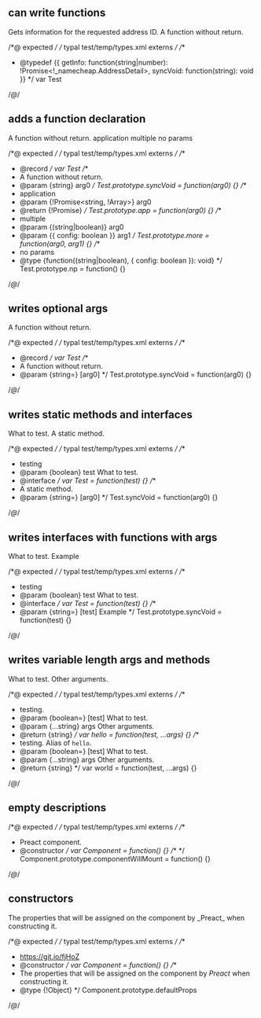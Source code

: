 ## can write functions
<types>
  <type name="Test">
    <function async args="string|number" return="!_namecheap.AddressDetail" name="getInfo">
      Gets information for the requested address ID.
    </function>
    <fn args="string" name="syncVoid">
      A function without return.
    </fn>
  </type>
</types>

/*@ expected */
/* typal test/temp/types.xml externs */
/**
 * @typedef {{ getInfo: function(string|number): !Promise<!_namecheap.AddressDetail>, syncVoid: function(string): void }}
 */
var Test

/*@*/

## adds a function declaration
<types>
  <type record name="Test">
    <fn args="string" name="syncVoid">
      A function without return.
    </fn>
    <fn async args="!Promise<string, !Array<boolean>>" name="app">
      application
    </fn>
    <fn args="(string|boolean), { config: boolean }" name="more">
      multiple
    </fn>
    <fn noParams args="(string|boolean), { config: boolean }" name="np">
      no params
    </fn>
  </type>
</types>

/*@ expected */
/* typal test/temp/types.xml externs */
/**
 * @record
 */
var Test
/**
 * A function without return.
 * @param {string} arg0
 */
Test.prototype.syncVoid = function(arg0) {}
/**
 * application
 * @param {!Promise<string, !Array<boolean>>} arg0
 * @return {!Promise}
 */
Test.prototype.app = function(arg0) {}
/**
 * multiple
 * @param {(string|boolean)} arg0
 * @param {{ config: boolean }} arg1
 */
Test.prototype.more = function(arg0, arg1) {}
/**
 * no params
 * @type {function((string|boolean), { config: boolean }): void}
 */
Test.prototype.np = function() {}

/*@*/

## writes optional args
<types>
  <type record name="Test">
    <fn args="string=" name="syncVoid">
      A function without return.
    </fn>
  </type>
</types>

/*@ expected */
/* typal test/temp/types.xml externs */
/**
 * @record
 */
var Test
/**
 * A function without return.
 * @param {string=} [arg0]
 */
Test.prototype.syncVoid = function(arg0) {}

/*@*/

## writes static methods and interfaces
<types>
  <interface name="Test" desc="testing">
    <arg boolean name="test">What to test.</arg>
    <static args="string=" name="syncVoid">
      A static method.
    </static>
  </interface>
</types>

/*@ expected */
/* typal test/temp/types.xml externs */
/**
 * testing
 * @param {boolean} test What to test.
 * @interface
 */
var Test = function(test) {}
/**
 * A static method.
 * @param {string=} [arg0]
 */
Test.syncVoid = function(arg0) {}

/*@*/

## writes interfaces with functions with args
<types>
  <interface name="Test" desc="testing">
    <arg boolean name="test">What to test.</arg>
    <function args="string=" name="syncVoid">
      <arg string name="test">Example</arg>
    </function>
  </interface>
</types>

/*@ expected */
/* typal test/temp/types.xml externs */
/**
 * testing
 * @param {boolean} test What to test.
 * @interface
 */
var Test = function(test) {}
/**
 * @param {string=} [test] Example
 */
Test.prototype.syncVoid = function(test) {}

/*@*/


## writes variable length args and methods
<types>
  <method alias="world" name="hello" desc="testing." return="string">
    <arg boolean name="test" opt>What to test.</arg>
    <arg string name="...args">Other arguments.</arg>
  </method>
</types>

/*@ expected */
/* typal test/temp/types.xml externs */
/**
 * testing.
 * @param {boolean=} [test] What to test.
 * @param {...string} args Other arguments.
 * @return {string}
 */
var hello = function(test, ...args) {}
/**
 * testing. Alias of `hello`.
 * @param {boolean=} [test] What to test.
 * @param {...string} args Other arguments.
 * @return {string}
 */
var world = function(test, ...args) {}

/*@*/

## empty descriptions
<types>
  <constructor name="Component" desc="Preact component.">
    <fn name="componentWillMount" />
  </constructor>
</types>

/*@ expected */
/* typal test/temp/types.xml externs */
/**
 * Preact component.
 * @constructor
 */
var Component = function() {}
/**
 */
Component.prototype.componentWillMount = function() {}

/*@*/

## constructors
<types>
  <constructor name="Component" desc="https://git.io/fjHoZ">
    <prop type="!Object" name="defaultProps">
      The properties that will be assigned on the component by _Preact_ when constructing it.
    </prop>
  </constructor>
</types>

/*@ expected */
/* typal test/temp/types.xml externs */
/**
 * https://git.io/fjHoZ
 * @constructor
 */
var Component = function() {}
/**
 * The properties that will be assigned on the component by _Preact_ when constructing it.
 * @type {!Object}
 */
Component.prototype.defaultProps

/*@*/